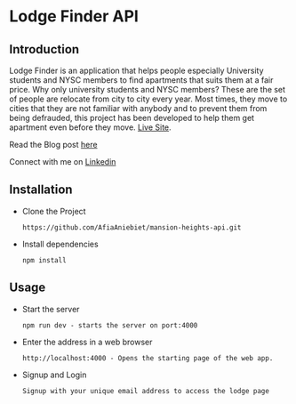 # Lodge Finder API

## Introduction

Lodge Finder is an application that helps people especially University students and NYSC members to find apartments that suits them at a fair price. Why only university students and NYSC members? These are the set of people are relocate from city to city every year. Most times, they move to cities that they are not familiar with anybody and to prevent them from being defrauded, this project has been developed to help them get apartment even before they move. <a href="https://lodge-finder.netlify.app">Live Site</a>.

<p>Read the Blog post <a href="https://medium.com/@aniebietafia87/lodge-finder-project-blog-post-57aca071a714">here</a></p>

<p>Connect with me on <a href="https://www.linkedin.com/in/aniebietafia/"><i class="fa fa-linkedin-square" aria-hidden="true"></i> Linkedin</a></p>

## Installation

- Clone the Project
  ```
  https://github.com/AfiaAniebiet/mansion-heights-api.git
  ```
- Install dependencies

  ```
  npm install
  ```

## Usage

- Start the server

  ```
  npm run dev - starts the server on port:4000
  ```

- Enter the address in a web browser

  ```
  http://localhost:4000 - Opens the starting page of the web app.
  ```

- Signup and Login

  ```
  Signup with your unique email address to access the lodge page
  ```
